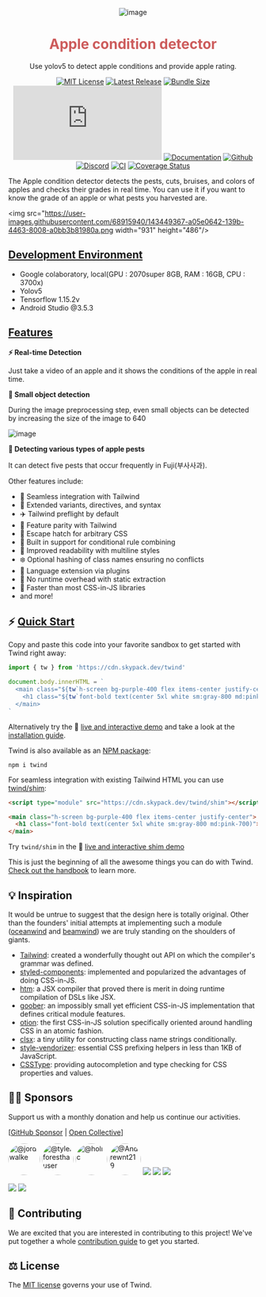 <div align="center">

![image](https://user-images.githubusercontent.com/68915940/143439231-ed220f69-6d8e-4d84-b049-51e4cb47b11d.png)
<h1><span style="color:indianred">Apple condition detector</span></h1>

<p align="center">
Use yolov5 to detect apple conditions and provide apple rating.

</p>

[![MIT License](https://flat.badgen.net/github/license/tw-in-js/twind)](https://github.com/tw-in-js/twind/blob/main/LICENSE)
[![Latest Release](https://flat.badgen.net/npm/v/twind?icon=npm&label&cache=10800&color=blue)](https://www.npmjs.com/package/twind)
[![Bundle Size](https://flat.badgen.net/bundlephobia/minzip/twind?icon=packagephobia&label&color=blue&cache=10800)](https://bundlephobia.com/result?p=twind 'gzip bundle size (including dependencies)')
[![Package Size](https://flat.badgen.net/badgesize/brotli/https://cdn.jsdelivr.net/npm/twind/twind.min.js?icon=jsdelivr&label&color=blue&cache=10800)](https://unpkg.com/twind/twind.js 'brotli package size (without dependencies)')
[![Documentation](https://flat.badgen.net/badge/icon/Documentation?icon=awesome&label)](https://twind.dev)
[![Github](https://flat.badgen.net/badge/icon/tw-in-js%2Ftwind?icon=github&label)](https://github.com/tw-in-js/twind)
[![Discord](https://flat.badgen.net/badge/icon/discord?icon=discord&label)](https://discord.com/invite/2aP5NkszvD)
[![CI](https://github.com/tw-in-js/twind/workflows/CI/badge.svg)](https://github.com/tw-in-js/twind/actions?query=workflow%3Aci)
[![Coverage Status](https://flat.badgen.net/coveralls/c/github/tw-in-js/twind/main?icon=codecov&label&cache=10800)](https://coveralls.io/github/tw-in-js/twind?branch=main)

</div>

The Apple condition detector detects the pests, cuts, bruises, and colors of apples and checks their grades in real time. You can use it if you want to know the grade of an apple or what pests you harvested are.

<img src="https://user-images.githubusercontent.com/68915940/143449367-a05e0642-139b-4463-8008-a0bb3b81980a.png  width="931" height="486"/>

## [Development Environment]()
- Google colaboratory, local(GPU : 2070super 8GB, RAM : 16GB, CPU : 3700x)
- Yolov5
- Tensorflow 1.15.2v
- Android Studio @3.5.3
## [Features]()

**⚡️ Real-time Detection**

Just take a video of an apple and it shows the conditions of the apple in real time.


**🐜 Small object detection**

During the image preprocessing step, even small objects can be detected by increasing the size of the image to 640

![image](https://user-images.githubusercontent.com/68915940/143448929-c3171db6-5a8a-41ba-a60b-5edb8e53061f.png)

**🍎 Detecting various types of apple pests**

It can detect five pests that occur frequently in Fuji(부사사과).




Other features include:

- 🎨 Seamless integration with Tailwind
- 🎯 Extended variants, directives, and syntax
- ✈️ Tailwind preflight by default
- 🤝 Feature parity with Tailwind
- 🚓 Escape hatch for arbitrary CSS
- 🤖 Built in support for conditional rule combining
- 🧐 Improved readability with multiline styles
- ❄️ Optional hashing of class names ensuring no conflicts
- 🔌 Language extension via plugins
- 🎩 No runtime overhead with static extraction
- 🚅 Faster than most CSS-in-JS libraries
- and more!

## ⚡️ [Quick Start](http://twind.dev/handbook/getting-started.html)

Copy and paste this code into your favorite sandbox to get started with Twind right away:

```js
import { tw } from 'https://cdn.skypack.dev/twind'

document.body.innerHTML = `
  <main class="${tw`h-screen bg-purple-400 flex items-center justify-center`}">
    <h1 class="${tw`font-bold text(center 5xl white sm:gray-800 md:pink-700)`}">This is Twind!</h1>
  </main>
`
```

Alternatively try the 🚀 [live and interactive demo](https://esm.codes/#aW1wb3J0IHsgdHcgfSBmcm9tICdodHRwczovL2Nkbi5za3lwYWNrLmRldi90d2luZCcKCmRvY3VtZW50LmJvZHkuaW5uZXJIVE1MID0gYAogIDxtYWluIGNsYXNzPSIke3R3YGgtc2NyZWVuIGJnLXB1cnBsZS00MDAgZmxleCBpdGVtcy1jZW50ZXIganVzdGlmeS1jZW50ZXJgfSI+CiAgICA8aDEgY2xhc3M9IiR7dHdgZm9udC1ib2xkIHRleHQoY2VudGVyIDV4bCB3aGl0ZSBzbTpncmF5LTgwMCBtZDpwaW5rLTcwMClgfSI+VGhpcyBpcyBUd2luZCE8L2gxPgogIDwvbWFpbj4KYA==) and take a look at the [installation guide](https://twind.dev/handbook/getting-started).

Twind is also available as an [NPM package](https://www.npmjs.com/package/twind):

```
npm i twind
```

For seamless integration with existing Tailwind HTML you can use [twind/shim](https://twind.dev/handbook/the-shim.html):

```html
<script type="module" src="https://cdn.skypack.dev/twind/shim"></script>

<main class="h-screen bg-purple-400 flex items-center justify-center">
  <h1 class="font-bold text(center 5xl white sm:gray-800 md:pink-700)">This is Twind!</h1>
</main>
```

Try `twind/shim` in the 🚀 [live and interactive shim demo](https://esm.codes/#aW1wb3J0ICdodHRwczovL2Nkbi5za3lwYWNrLmRldi90d2luZC9zaGltJwoKZG9jdW1lbnQuYm9keS5pbm5lckhUTUwgPSBgCiAgPG1haW4gY2xhc3M9Imgtc2NyZWVuIGJnLXB1cnBsZS00MDAgZmxleCBpdGVtcy1jZW50ZXIganVzdGlmeS1jZW50ZXIiPgogICAgPGgxIGNsYXNzPSJmb250LWJvbGQgdGV4dChjZW50ZXIgNXhsIHdoaXRlIHNtOmdyYXktODAwIG1kOnBpbmstNzAwKSI+CiAgICAgIFRoaXMgaXMgVHdpbmQhCiAgICA8L2gxPgogIDwvbWFpbj4KYA==)

This is just the beginning of all the awesome things you can do with Twind. [Check out the handbook](https://twind.dev/handbook/introduction.html) to learn more.

## 💡 Inspiration

It would be untrue to suggest that the design here is totally original. Other than the founders' initial attempts at implementing such a module ([oceanwind](https://github.com/lukejacksonn/oceanwind) and [beamwind](https://github.com/kenoxa/beamwind)) we are truly standing on the shoulders of giants.

- [Tailwind](https://tailwindcss.com/): created a wonderfully thought out API on which the compiler's grammar was defined.
- [styled-components](https://styled-components.com/): implemented and popularized the advantages of doing CSS-in-JS.
- [htm](https://github.com/developit/htm): a JSX compiler that proved there is merit in doing runtime compilation of DSLs like JSX.
- [goober](https://github.com/cristianbote/goober): an impossibly small yet efficient CSS-in-JS implementation that defines critical module features.
- [otion](https://github.com/kripod/otion): the first CSS-in-JS solution specifically oriented around handling CSS in an atomic fashion.
- [clsx](https://github.com/lukeed/clsx): a tiny utility for constructing class name strings conditionally.
- [style-vendorizer](https://github.com/kripod/style-vendorizer): essential CSS prefixing helpers in less than 1KB of JavaScript.
- [CSSType](https://github.com/frenic/csstype): providing autocompletion and type checking for CSS properties and values.

## 🙏🏾 Sponsors

Support us with a monthly donation and help us continue our activities.

[[GitHub Sponsor](https://github.com/sponsors/tw-in-js) | [Open Collective](https://opencollective.com/twind)]

<a href="https://github.com/jordwalke" target="_blank"><img style="border-radius: 50%!important" src="https://avatars.githubusercontent.com/u/977348?v=4" width="64" height="64" alt="@jordwalke"></a>
<a href="https://github.com/tylerforesthauser" target="_blank"><img style="border-radius: 50%!important" src="https://avatars.githubusercontent.com/u/1226786?v=4" width="64" height="64" alt="@tylerforesthauser"></a>
<a href="https://github.com/holic" target="_blank"><img style="border-radius: 50%!important" src="https://avatars.githubusercontent.com/u/508855?v=4" width="64" height="64" alt="@holic"></a>
<a href="https://github.com/Andrewnt219" target="_blank"><img style="border-radius: 50%!important" src="https://avatars.githubusercontent.com/u/52666982?v=4" width="64" height="64" alt="@Andrewnt219"></a>
<a href="https://opencollective.com/twind/backer/0/website" target="_blank"><img src="https://opencollective.com/twind/backer/0/avatar.svg"></a>
<a href="https://opencollective.com/twind/backer/1/website" target="_blank"><img src="https://opencollective.com/twind/backer/1/avatar.svg"></a>
<a href="https://opencollective.com/twind/backer/2/website" target="_blank"><img src="https://opencollective.com/twind/backer/2/avatar.svg"></a>

<a href="https://opencollective.com/twind/sponsor/0/website" target="_blank"><img src="https://opencollective.com/twind/sponsor/0/avatar.svg"></a>
<a href="https://opencollective.com/twind/sponsor/1/website" target="_blank"><img src="https://opencollective.com/twind/sponsor/1/avatar.svg"></a>

## 🤝 Contributing

We are excited that you are interested in contributing to this project! We've put together a whole [contribution guide](https://github.com/tw-in-js/twind/blob/main/CONTRIBUTING.md) to get you started.

## ⚖️ License

The [MIT license](https://github.com/tw-in-js/twind/blob/main/LICENSE) governs your use of Twind.